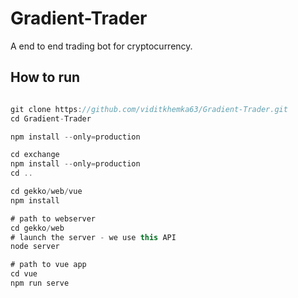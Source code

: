 # Gradient-Trader
A end to end   trading bot for cryptocurrency.


## How to run
```javascript

git clone https://github.com/viditkhemka63/Gradient-Trader.git
cd Gradient-Trader 

npm install --only=production

cd exchange
npm install --only=production
cd ..

cd gekko/web/vue
npm install

# path to webserver
cd gekko/web
# launch the server - we use this API
node server

# path to vue app
cd vue
npm run serve

```
